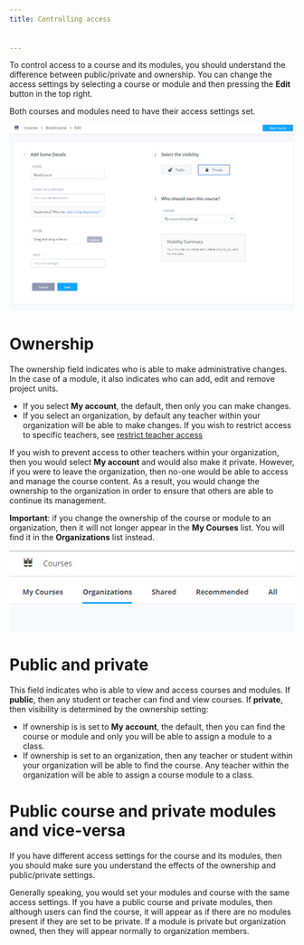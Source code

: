 ```yaml
---
title: Controlling access


---
```


To control access to a course and its modules, you should understand the difference between public/private and ownership. You can change the access settings by selecting a course or module and then pressing the **Edit** button in the top right.

Both courses and modules need to have their access settings set.

<img alt="Edit course" src="/img/courseedit.png" class="simple"/>

# Ownership
The ownership field indicates who is able to make administrative changes. In the case of a module, it also indicates who can add, edit and remove project units.

- If you select **My account**, the default, then only you can make changes.
- If you select an organization, by default any teacher within your organization will be able to make changes. If you wish to restrict access to specific teachers, see [restrict teacher access](/courses/manage/restrict-access/)

If you wish to prevent access to other teachers within your organization, then you would select **My account** and would also make it private. However, if you were to leave the organization, then no-one would be able to access and manage the course content. As a result, you would change the ownership to the organization in order to ensure that others are able to continue its management.

**Important**: if you change the ownership of the course or module to an organization, then it will not longer appear in the **My Courses** list. You will find it in the **Organizations** list instead.

<img alt="Course tabs" src="/img/coursestab.png" class="simple"/>

# Public and private
This field indicates who is able to view and access courses and modules. If **public**, then any student or teacher can find and view courses. If **private**, then visibility is determined by the ownership setting:

- If ownership is is set to **My account**, the default, then you can find the course or module and only you will be able to assign a module to a class.
- If ownership is set to an organization, then any teacher or student within your organization will be able to find the course. Any teacher within the organization will be able to assign a course module to a class.

# Public course and private modules and vice-versa
If you have different access settings for the course and its modules, then you should make sure you understand the effects of the ownership and public/private settings.

Generally speaking, you would set your modules and course with the same access settings. If you have a public course and private modules, then although users can find the course, it will appear as if there are no modules present if they are set to be private. If a module is private but organization owned, then they will appear normally to organization members.



